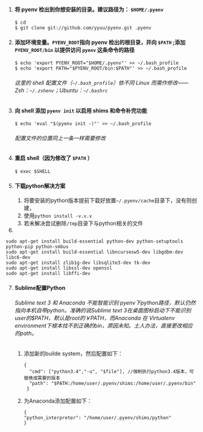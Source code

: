 1. ####  将 pyenv 检出到你想安装的目录。建议路径为： `$HOME/.pyenv` 

   ```
   $ cd
   $ git clone git://github.com/yyuu/pyenv.git .pyenv
   ```

2. #### 添加环境变量。`PYENV_ROOT`指向 pyenv 检出的根目录，并向 `$PATH` ;添加 `PYENV_ROOT/bin` 以提供访问 `pyenv` 这条命令的路径

   ```
   $ echo 'export PYENV_ROOT="$HOME/.pyenv"' >> ~/.bash_profile
   $ echo 'export PATH="$PYENV_ROOT/bin:$PATH"' >> ~/.bash_profile
   ```
   ###### 这里的 shell 配置文件（`~/.bash_profile`）依不同 Linux 而需作修改——Zsh：`~/.zshenv`；Ubuntu：`~/.bashrc`

3. #### 向 shell 添加 `pyenv init` 以启用 shims 和命令补完功能

   ```
   $ echo 'eval "$(pyenv init -)"' >> ~/.bash_profile
   ```
   ###### 配置文件的位置同上一条一样需要修改

4. #### 重启 shell（因为修改了 `$PATH` ）

   ```
   $ exec $SHELL
   ```

5. #### 下载python解决方案

   1. 将要安装的python版本提前下载好放置`~/.pyenv/cache`目录下，没有则创建，
   2. 使用`python install -v.v.v`
   3. 若未解决尝试删除`/tmp`目录下与python相关的文件

6.    

   ```
   sudo apt-get install build-essential python-dev python-setuptools python-pip python-smbus
   sudo apt-get install build-essential libncursesw5-dev libgdbm-dev libc6-dev
   sudo apt-get install zlib1g-dev libsqlite3-dev tk-dev
   sudo apt-get install libssl-dev openssl
   sudo apt-get install libffi-dev
   ```

7. #### Sublime配置Python

   ###### Sublime text 3 和 Anaconda 不能智能识别 pyenv下python路径，默认仍然指向本机自带python。准确的说Sublime text 3在桌面图标启动下不能识别user的$PATH，默认是root的￥PATH，而Anaconda 在 Virtualenv environment下根本找不到正确的bin，原因未知。土人办法，直接更改相应的path。

   1. 添加新的builde system，然后配置如下：

      ```
      { 
        "cmd": ["python3.4","-u", "$file"], //强制执行python3.4版本，可替换成需要的版本
        "path": "$PATH:/home/user/.pyenv/shims:/home/user/.pyenv/bin"
       }
      ```

   2. 为Anaconda添加配置如下：

      ```
      {
      "python_interpreter": "/home/user/.pyenv/shims/python"
      }
      ```

      ​

